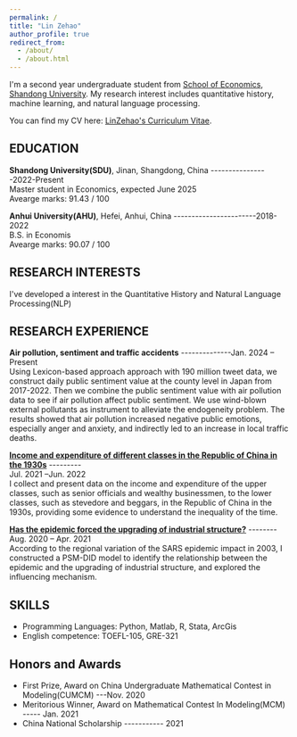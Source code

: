 ```yaml
---
permalink: /
title: "Lin Zehao"
author_profile: true
redirect_from: 
  - /about/
  - /about.html
---
```

I'm a second year undergraduate student from [School of Economics](https://www.econ.sdu.edu.cn/), [Shandong University](https://www.sdu.edu.cn/). My research interest includes quantitative history, machine learning, and natural language processing.

You can find my CV here: [LinZehao's Curriculum Vitae](../assets/vitae.pdf).

## EDUCATION

**Shandong University(SDU)**, Jinan, Shangdong, China ----------------2022-Present  
Master student in Economics, expected June 2025  
Avearge marks: 91.43 / 100  

**Anhui University(AHU)**, Hefei, Anhui, China -----------------------2018-2022  
B.S. in Economis  
Avearge marks: 90.07 / 100  

## RESEARCH INTERESTS

I've developed a interest in the Quantitative History and Natural Language Processing(NLP)

## RESEARCH EXPERIENCE
**Air pollution, sentiment and traffic accidents** --------------Jan. 2024 – Present  
Using Lexicon-based approach approach with 190 million tweet data, we construct daily public sentiment value at the county level in Japan from 2017-2022. Then we combine the public sentiment value with air pollution data to see if air pollution affect public sentiment. We use wind-blown external pollutants as instrument to alleviate the endogeneity problem. The results showed that air pollution increased negative public emotions, especially anger and anxiety, and indirectly led to an increase in local traffic deaths.

**[Income and expenditure of different classes in the Republic of China in the 1930s](../assets/20世纪二三十年代民国城市各阶层收支状况分析.pdf)**  ---------  
Jul. 2021 –Jun. 2022  
I collect and present data on the income and expenditure of the upper classes, such as senior officials and wealthy businessmen, to the lower classes, such as stevedore and beggars, in the Republic of China in the 1930s, providing some evidence to understand the inequality of the time.  

**[Has the epidemic forced the upgrading of industrial structure?](../assets/疫情是否倒逼了产业结构升级？——基于PSM-DID方法的实证.pdf)** --------Aug. 2020 – Apr. 2021  
According to the regional variation of the SARS epidemic impact in 2003, I constructed a PSM-DID model to identify the relationship between the epidemic and the upgrading of industrial structure, and explored the influencing mechanism.  

## SKILLS
* Programming Languages: Python, Matlab, R, Stata, ArcGis
* English competence: TOEFL-105, GRE-321

## Honors and Awards
* First Prize, Award on China Undergraduate Mathematical Contest in Modeling(CUMCM) ---Nov. 2020
* Meritorious Winner, Award on Mathematical Contest In Modeling(MCM) ----- Jan. 2021
* China National Scholarship  ----------- 2021


